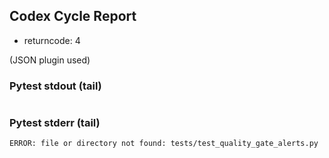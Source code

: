 ## Codex Cycle Report
- returncode: 4

(JSON plugin used)

### Pytest stdout (tail)
```

```

### Pytest stderr (tail)
```
ERROR: file or directory not found: tests/test_quality_gate_alerts.py

```
